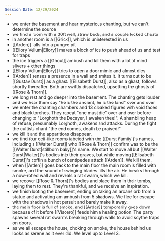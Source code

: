```yaml
---
Session Date: 12/29/2024
---
```

- we enter the basement and hear mysterious chanting, but we can't determine the source
- we find a room with a 30ft well, straw beds, and a couple locked chests
- in another room is a [[Grick]], which is uninterested in us
- [[Arden]] falls into a pungee pit
- [[Ellory Vellum|Ellory]] makes a block of ice to push ahead of us and test for traps
- the ice triggers a [[Ghoul]] ambush and kill them with a lot of mind slivers + other things
- [[Ellory Vellum|Ellory]] tries to open a door mimic and almost dies
- [[Arden]] senses a presence in a wall and smites it. It turns out to be [[Gustav Durst]] as a ghast. [[Elisabeth Durst]], also as a ghast, follows shortly thereafter. Both are swiftly dispatched, upsetting the ghosts of [[Rose & Thorn]].
- we long rest and go deeper into the basement. The chanting gets louder and we hear them say "he is the ancient, he is the land" over and over
- we enter the chanting chambers and 13 cloaked figures with void faces and black torches. They repeat "one must die" over and over before changing to "Lorghoth the Decayer, I awaken thee!". A shambling heap of refuse, presumably Lorghoth, awakens and attacks. During the fight the cultists chant "the end comes, death be praised!"
- we kill it and the apparitions disappear.
- we find four cell-like rooms labeled with the [[Durst Family]]'s names, including a [[Walter Durst]] who [[Rose & Thorn]] confirm was to be the [[Walter Durst|stillborn baby]]'s name. We start to move all but [[Walter Durst|Walter]]'s bodies into their graves, but while moving [[Elisabeth Durst]]'s coffin a bunch of centipedes attack [[Arden]]. We kill them.
- when [[Arden]] goes back to the main floor the main room is filled with smoke, and the sound of swinging blades fills the air. He breaks through a now-rotted wall and reveals a rat swarm, which we kill.
- we recover [[Rose & Thorn]]'s bodies and place them in their tombs, laying them to rest. They're thankful, and we receive an inspiration.
- we finish looting the basement, ending on taking an arcane orb from a statue and activating am ambush from 5 shadows. We flee for escape with the shadows in hot pursuit and barely make it away.
- the main floor is full of smoke, and [[Arden]] temporarily goes down because of it before [[Viscero]] feeds him a healing potion. The party spawns several rat swarms breaking through walls to avoid scythe traps on doors.
- as we all escape the house, choking on smoke, the house behind us looks as serene as it ever did. We level up to Level 3.